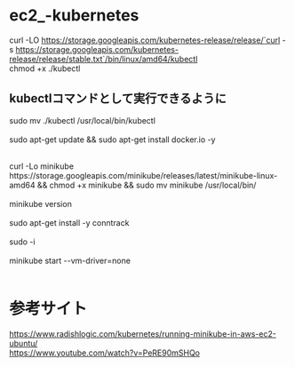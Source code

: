 # ec2_-kubernetes
curl -LO https://storage.googleapis.com/kubernetes-release/release/`curl -s https://storage.googleapis.com/kubernetes-release/release/stable.txt`/bin/linux/amd64/kubectl
<br>
chmod +x ./kubectl
<br>

## kubectlコマンドとして実行できるように
sudo mv ./kubectl /usr/local/bin/kubectl<br>
<br>
sudo apt-get update && sudo apt-get install docker.io -y<br>

<br>
curl -Lo minikube https://storage.googleapis.com/minikube/releases/latest/minikube-linux-amd64 && chmod +x minikube && sudo mv minikube /usr/local/bin/<br>

<br>
minikube version<br>

<br>
sudo apt-get install -y conntrack<br>

<br>
sudo -i<br>

<br>
minikube start --vm-driver=none<br>
<br>

# 参考サイト
https://www.radishlogic.com/kubernetes/running-minikube-in-aws-ec2-ubuntu/<br>
https://www.youtube.com/watch?v=PeRE90mSHQo<br>
